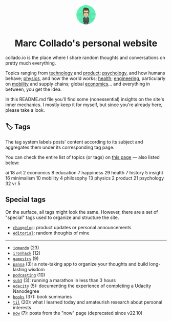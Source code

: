 <p align="center">
  <a href="#">
    <img alt="Marc Collado" src="static/favicon.ico" width="60" />
  </a>
</p>
<h1 align="center">
  Marc Collado's personal website
</h1>
<p align="center">

collado.io is the place where I share random thoughts and conversations on pretty much everything.

Topics ranging from [technology](https://collado.io/tags/tech) and [product](https://collado.io/tags/product); [psychology](https://collado.io/tags/psychology), and how humans behave; [physics](https://collado.io/tags/physics), and how the world works; [health](https://collado.io/tags/health); [engineering](#), particularly on [mobility](https://collado.io/tags/mobility) and supply chains; global [economics](https://collado.io/tags/economics)... and everything in between, you get the idea.

In this README.md file you'll find some (nonessential) insights on the site's inner mechanics. I mostly keep it for myself, but since you're already here, please take a look.

## 🏷 Tags

The tag system labels posts' content according to its subject and aggregates them under its corresponding tag page.

You can check the entire list of topics (or tags) on [this page](https://collado.io/tags/) — also listed below:

ai 18
art 2
economics 8
education 7
happiness 29
health 7
history 5
insight 16
minimalism 10
mobility 4
philosophy 13
physics 2
product 21
psychology 32
vr 5

## Special tags

On the surface, all tags might look the same. However, there are a set of "special" tags used to organize and structure the site.

- [`changelog`](https://collado.io/tags/changelog): product updates or personal announcements
- [`editorial`](https://collado.io/tags/editorial): random thoughts of mine

---

- [`iomando`](https://collado.io/tags/iomando) (23)
- [`ironhack`](https://collado.io/tags/ironhack) (12)
- [`gamestry`](https://collado.io/tags/gamestry) (9)
- [`pansa`](https://collado.io/tags/pansa) (3): a note-taking app to organize your thoughts and build long-lasting wisdom
- [`podcasting`](https://collado.io/tags/podcasting) (10)
- [`sub3`](https://collado.io/tags/sub3) (3): running a marathon in less than 3 hours
- [`udacity`](https://collado.io/tags/udacity) (5): documenting the experience of completing a Udacity Nanodegree
- [`books`](https://collado.io/tags/books) (37): book summaries
- [`til`](https://collado.io/tags/til) (20): what I learned today and amateurish research about personal interests
- [`now`](https://collado.io/tags/now) (7): posts from the "now" page (deprecated since v22.10)
